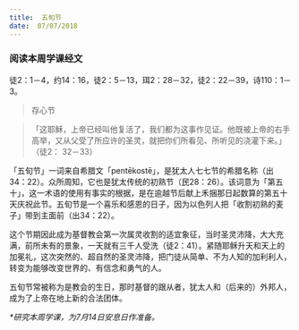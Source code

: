 ```yaml
---
title:  五旬节
date:  07/07/2018
---
```


### 阅读本周学课经文

徒2：1－4，约14：16，徒2：5－13，珥2：28－32，徒2：22－39，诗110：1－3。

> <p>存心节</p>

> 「这耶稣，上帝已经叫他复活了，我们都为这事作见证。他既被上帝的右手高举，又从父受了所应许的圣灵，就把你们所看见、所听见的浇灌下来。」（徒2： 32－33）

「五旬节」一词来自希腊文「pentēkostē」，是犹太人七七节的希腊名称（出34：22）。众所周知，它也是犹太传统的初熟节（民28：26）。该词意为「第五十」，这一术语的使用有事实的根据，是在逾越节后献上禾捆那日起数算的第五十天庆祝此节。五旬节是一个喜乐和感恩的日子，因为以色列人把「收割初熟的麦子」带到主面前（出34：22）。

这个节期因此成为基督教会第一次属灵收割的适宜象征，当时圣灵沛降，大大充满，前所未有的景象，一天就有三千人受洗（徒2：41）。紧随耶稣升天和天上的加冕礼，这次突然的、超自然的圣灵沛降，把门徒从简单、不为人知的加利利人，转变为能够改变世界的、有信念和勇气的人。

五旬节常被称为是教会的生日，那时基督的跟从者，犹太人和（后来的）外邦人，成为了上帝在地上新的合法团体。

_*研究本周学课，为7月14日安息日作准备。_